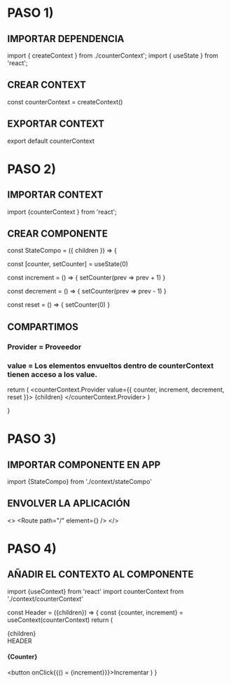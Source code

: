 # PASO 1)

## IMPORTAR DEPENDENCIA

import { createContext } from ./counterContext';
import { useState } from 'react';

## CREAR CONTEXT

const counterContext = createContext()

## EXPORTAR CONTEXT

export default counterContext



# PASO 2)

## IMPORTAR CONTEXT

import {counterContext } from 'react';

## CREAR COMPONENTE

const StateCompo = ({ children }) => {

  const [counter, setCounter] = useState(0)

  const increment = () => {
    setCounter(prev => prev + 1)
  }

  const decrement = () => {
    setCounter(prev => prev - 1)
  }

  const reset = () => {
    setCounter(0)
  }

  ## COMPARTIMOS

  ### Provider = Proveedor
  ### value    = Los elementos envueltos dentro de counterContext tienen acceso a los value.
  return (
    <counterContext.Provider value={{ counter, increment, decrement, reset }}>
      {children}
    </counterContext.Provider>
  )

}



# PASO 3)

## IMPORTAR COMPONENTE EN APP

import {StateCompo} from './context/stateCompo'

## ENVOLVER LA APLICACIÓN

<>
  <StateCompo>
    <Routes>
      <Route path="/" element={<Home />} />
    </Routes>
  </StateCompo>
</>



# PASO 4)

## AÑADIR EL CONTEXTO AL COMPONENTE

import {useContext} from 'react'
import counterContext from './context/counterContext'

const Header = ({children}) => {
  const {counter, increment} = useContext(counterContext)
  return (
    <div>{children}</div>
    HEADER
    <h4>{Counter}</h4>
    <button onClick{{() = {increment}}}>Incrementar</button>
  )
}